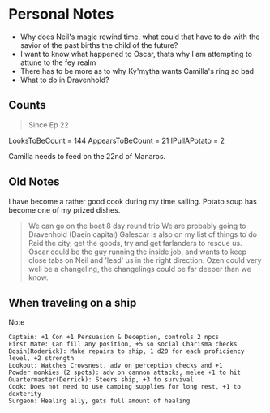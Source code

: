 # Personal Notes

- Why does Neil's magic rewind time, what could that have to do with the savior of the past births the child of the future?
- I want to know what happened to Oscar, thats why I am attempting to attune to the fey realm
- There has to be more as to why Ky'mytha wants Camilla's ring so bad
- What to do in Dravenhold?

## Counts

> Since Ep 22

LooksToBeCount = 144
AppearsToBeCount = 21
IPullAPotato = 2

Camilla needs to feed on the 22nd of Manaros.

## Old Notes

I have become a rather good cook during my time sailing.
Potato soup has become one of my prized dishes.

> We can go on the boat 8 day round trip
> We are probably going to Dravenhold (Daein capital)
> Galescar is also on my list of things to do
> Raid the city, get the goods, try and get farlanders to rescue us.
> Oscar could be the guy running the inside job, and wants to keep close tabs on Neil and 'lead' us in the right direction.
> Ozen could very well be a changeling, the changelings could be far deeper than we know.

## When traveling on a ship

>[!NOTE]
    Captain: +1 Con +1 Persuasion & Deception, controls 2 npcs
    First Mate: Can fill any position, +5 so social Charisma checks
    Bosin(Roderick): Make repairs to ship, 1 d20 for each proficiency level, +2 strength
    Lookout: Watches Crowsnest, adv on perception checks and +1
    Powder monkies (2 spots): adv on cannon attacks, melee +1 to hit
    Quartermaster(Derrick): Steers ship, +3 to survival
    Cook: Does not need to use camping supplies for long rest, +1 to dexterity
    Surgeon: Healing ally, gets full amount of healing
